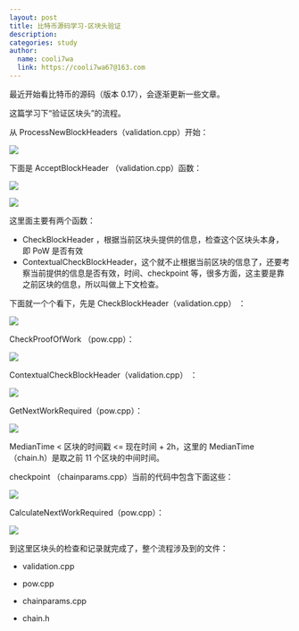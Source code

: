 ```yaml
---
layout: post
title: 比特币源码学习-区块头验证
description:
categories: study
author:
  name: cooli7wa
  link: https://cooli7wa67@163.com
---
```

最近开始看比特币的源码（版本 0.17），会逐渐更新一些文章。

这篇学习下“验证区块头”的流程。



从 ProcessNewBlockHeaders（validation.cpp）开始：

![]({{site.baseurl}}/images/md/check_head_0.png)

下面是 AcceptBlockHeader （validation.cpp）函数：

![]({{site.baseurl}}/images/md/check_head_1.png)

![]({{site.baseurl}}/images/md/check_head_2.png)

这里面主要有两个函数：

- CheckBlockHeader ，根据当前区块头提供的信息，检查这个区块头本身，即 PoW 是否有效
- ContextualCheckBlockHeader，这个就不止根据当前区块的信息了，还要考察当前提供的信息是否有效，时间、checkpoint 等，很多方面，这主要是靠之前区块的信息，所以叫做上下文检查。

下面就一个个看下，先是 CheckBlockHeader（validation.cpp） ：

![]({{site.baseurl}}/images/md/check_head_3.png)

CheckProofOfWork （pow.cpp）：

![]({{site.baseurl}}/images/md/check_head_4.png)

ContextualCheckBlockHeader（validation.cpp） ：

![]({{site.baseurl}}/images/md/check_head_5.png)

GetNextWorkRequired（pow.cpp）：

![]({{site.baseurl}}/images/md/check_head_6.png)

MedianTime < 区块的时间戳 <= 现在时间 + 2h，这里的 MedianTime （chain.h）是取之前 11 个区块的中间时间。

checkpoint （chainparams.cpp）当前的代码中包含下面这些：

![]({{site.baseurl}}/images/md/check_head_8.png)

CalculateNextWorkRequired（pow.cpp）：

![]({{site.baseurl}}/images/md/check_head_7.png)

到这里区块头的检查和记录就完成了，整个流程涉及到的文件：

- validation.cpp
- pow.cpp

- chainparams.cpp
- chain.h<script type="text/javascript" src="https://cdn.mathjax.org/mathjax/latest/MathJax.js?config=default"></script>
